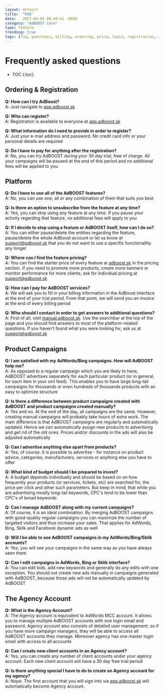 ```yaml
---
layout: default
title:  "FAQ"
date:   2017-04-05 09:40:41 -0600
category: "AdBOOST Core"
type: feature
trending: true
tags: [faq, questions, billing, ordering, price, login, registration, campaigns, account, agency]
---
```


# Frequently asked questions

* TOC
{:toc}

## Ordering & Registration


**Q: How can I try AdBoost?**<br/>
A: Just navigate to [app.adboost.sk](https://app.adboost.sk)

**Q: Who can register?**<br/>
A: Registration is available to everyone at [app.adboost.sk](https://app.adboost.sk/accounts/register/)

**Q: What information do I need to provide in order to register?**<br/>
A: Just your e-mail address and password. No credit card info or your personal details are required

**Q: Do I have to pay for anything after the registration?**<br/>
A: No, you can try  AdBOOST  during your 30 day trial, free of charge. All your campaigns will be paused at the end of this period and no additional fees will be applied to you.

## Platform


**Q: Do I have to use all of the AdBOOST features?**<br/>
A: No, you can use one, all or any combination of them that suits you best

**Q: Is there an option to unsubscribe from the feature at any time?**<br/>
A: Yes, you can stop using any feature at any time. If you pause your activity regarding that feature, no additional fees will apply to you

**Q: If I decide to stop using a feature or AdBOOST itself, how can I do so?**<br/>
A: You can either pause/delete the entities regarding the feature, pause/delete the whole AdBoost account or let us know at [support@adboost.sk](mailto:support@adboost.sk) that you do not want to use a specific functionallity any longer

**Q: Where can I find the feature pricing?**<br/>
A: You can find the starter price of every feature at [adboost.sk](https://adboost.sk) in the pricing section. If you need to promote more products, create more banners or monitor performance for more clients, ask for individual pricing at [support@adboost.sk](mailto:support@adboost.sk)

**Q: How can I pay for AdBOOST services?**<br/>
A: We will ask you to fill in your billing information in the AdBoost interface at the end of your trial period. From that point, we will send you an invoice at the end of every billing period

**Q: Who should I contact in order to get answers to  additional questions?**<br/>
A: First of all, visit [manual.adboost.sk](https://manual.adboost.sk). Use the searchbar at the top of the page and you should find answers to most of the platform-related questions. If you haven’t found what you were looking for, ask us at [support@adboost.sk](mailto:support@adboost.sk)

## Product Campaigns


**Q: I am satisfied with my AdWords/Bing campaigns. How will AdBOOST help me?**<br/>
A: As opposed to a regular campaign which you are likely to have, AdBOOST advertises separately for each particular product (or in general, for each item in your xml feed). This enables you to have large long-tail campaigns for thousands or even hundreds of thousands products with an easy to optimize structure

**Q: Is there a difference between product campaigns created with AdBOOST and product campaigns created manually?**<br/>
A: Yes and no. At the end of the day, all campaigns are the same. However, creating manual campaigns will probably take hours of extra work. The main difference is that AdBOOST campaigns are regularly and automatically updated. Hence we can automatically assign new products to advertising and get rid of the old ones. Prices and/or discounts in the ads will also be adjusted automatically

**Q: Can I advertise anything else apart from products?**<br/>
A: Yes, of course. It is possible to advertise - for instance on product advice, categories, manufacturers, services or anything else you have to offer

**Q: What kind of budget should I be prepared to invest?**<br/>
A: A budget depends individually and should be based on on how frequently your products (or services, tickets, etc) are searched for, the price per click and other such parameters. But keep in mind, that while you are advertising mostly long-tail keywords, CPC's tend to be lower than CPC's of broad keywords

**Q: Can I manage AdBOOST along with my current campaigns?**<br/>
A: Of course, it is an ideal combination. By merging AdBOOST campaigns with good-quality regular campaigns you can maximize the number of targeted visitors and thus increase your sales. That applies for AdWords, Bing, Sklik and Facebook dynamic ads as well

**Q: Will I be able to see AdBOOST campaigns in my AdWords/Bing/Sklik accounts?**<br/>
A: Yes, you will see your campaigns in the same way as you have always seen them

**Q: Can I edit campaigns in AdWords, Bing or Sklik interface?**<br/>
A: You can edit bids, add new keywords and generally do any edits with one exception. You should not create new ads manually in campaigns generated with AdBOOST, because those ads will not be automatically updated by AdBOOST

## The Agency Account


**Q: What is the Agency Account?**<br/>
A: The Agency account is equivalent to AdWords MCC account. It allows you to manage multiple AdBOOST accounts with one login email and password. Agency account also consists of detailed user management, so if you have more campaign managers, they will be able to access all AdBOOST accounts they manage. Moreover agency has one master login email with access to all accounts

**Q: Can I create new client accounts in an Agency account?**<br/>
A: Yes, you can create any number of client accounts under your agency account. Each new client account will have a 30 day free trial period

**Q: Is there anything special I have to do to create an Agency account for my agency?**<br/>
A: Nope. The first account that you will sign into via [app.adboost.sk](https://app.adboost.sk/accounts/register/) will automatically become Agency account.

